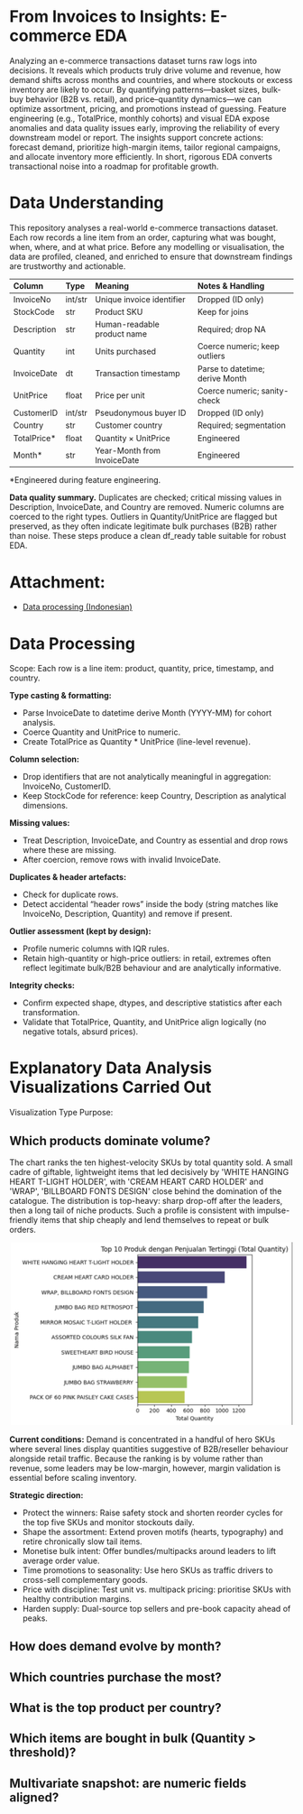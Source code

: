 # From Invoices to Insights: E-commerce EDA
Analyzing an e-commerce transactions dataset turns raw logs into decisions. It reveals which products truly drive volume and revenue, how demand shifts across months and countries, and where stockouts or excess inventory are likely to occur. By quantifying patterns—basket sizes, bulk-buy behavior (B2B vs. retail), and price–quantity dynamics—we can optimize assortment, pricing, and promotions instead of guessing. Feature engineering (e.g., TotalPrice, monthly cohorts) and visual EDA expose anomalies and data quality issues early, improving the reliability of every downstream model or report. The insights support concrete actions: forecast demand, prioritize high-margin items, tailor regional campaigns, and allocate inventory more efficiently. In short, rigorous EDA converts transactional noise into a roadmap for profitable growth.

# Data Understanding

This repository analyses a real-world e-commerce transactions dataset. Each row records a line item from an order, capturing what was bought, when, where, and at what price. Before any modelling or visualisation, the data are profiled, cleaned, and enriched to ensure that downstream findings are trustworthy and actionable.

| Column        | Type     | Meaning                                    | Notes & Handling |
|:--------------|:---------|:-------------------------------------------|:-----------------|
| InvoiceNo     | int/str  | Unique invoice identifier                   | Dropped (ID only) |
| StockCode     | str      | Product SKU                                 | Keep for joins |
| Description   | str      | Human-readable product name                 | Required; drop NA |
| Quantity      | int      | Units purchased                             | Coerce numeric; keep outliers |
| InvoiceDate   | dt       | Transaction timestamp                       | Parse to datetime; derive Month |
| UnitPrice     | float    | Price per unit                              | Coerce numeric; sanity-check |
| CustomerID    | int/str  | Pseudonymous buyer ID                       | Dropped (ID only) |
| Country       | str      | Customer country                            | Required; segmentation |
| TotalPrice*   | float    | Quantity × UnitPrice                        | Engineered |
| Month*        | str      | Year-Month from InvoiceDate                 | Engineered |

*Engineered during feature engineering.

**Data quality summary.** Duplicates are checked; critical missing values in Description, InvoiceDate, and Country are removed. Numeric columns are coerced to the right types. Outliers in Quantity/UnitPrice are flagged but preserved, as they often indicate legitimate bulk purchases (B2B) rather than noise. These steps produce a clean df_ready table suitable for robust EDA.

# Attachment:
- [Data processing (Indonesian)](https://colab.research.google.com/drive/1-pTq6D350q5LmdVpiIF-zh1TIzRsv0kw?usp=sharing)

# Data Processing 
Scope: Each row is a line item: product, quantity, price, timestamp, and country.

**Type casting & formatting:**
- Parse InvoiceDate to datetime derive Month (YYYY-MM) for cohort analysis.
- Coerce Quantity and UnitPrice to numeric.
- Create TotalPrice as Quantity * UnitPrice (line-level revenue).

**Column selection:**
- Drop identifiers that are not analytically meaningful in aggregation: InvoiceNo, CustomerID.
- Keep StockCode for reference: keep Country, Description as analytical dimensions.

**Missing values:**
- Treat Description, InvoiceDate, and Country as essential and drop rows where these are missing.
- After coercion, remove rows with invalid InvoiceDate.

**Duplicates & header artefacts:**
- Check for duplicate rows.
- Detect accidental “header rows” inside the body (string matches like InvoiceNo, Description, Quantity) and remove if present.

**Outlier assessment (kept by design):**
- Profile numeric columns with IQR rules.
- Retain high-quantity or high-price outliers: in retail, extremes often reflect legitimate bulk/B2B behaviour and are analytically informative.

**Integrity checks:**
- Confirm expected shape, dtypes, and descriptive statistics after each transformation.
- Validate that TotalPrice, Quantity, and UnitPrice align logically (no negative totals, absurd prices).

# Explanatory Data Analysis Visualizations Carried Out
Visualization Type Purpose:

## Which products dominate volume?
The chart ranks the ten highest-velocity SKUs by total quantity sold. A small cadre of giftable, lightweight items that led decisively by 'WHITE HANGING HEART T-LIGHT HOLDER', with 'CREAM HEART CARD HOLDER' and 'WRAP', 'BILLBOARD FONTS DESIGN' close behind the domination of the catalogue. The distribution is top-heavy: sharp drop-off after the leaders, then a long tail of niche products. Such a profile is consistent with impulse-friendly items that ship cheaply and lend themselves to repeat or bulk orders.

<p align="center">
  <img src="https://github.com/Catherinerezi/ecommerce-data-analysis/blob/main/assets/Bar1.png" alt="Which products dominate volume" width="500">
</p>

**Current conditions:** Demand is concentrated in a handful of hero SKUs where several lines display quantities suggestive of B2B/reseller behaviour alongside retail traffic. Because the ranking is by volume rather than revenue, some leaders may be low-margin, however, margin validation is essential before scaling inventory.

**Strategic direction:**
- Protect the winners: Raise safety stock and shorten reorder cycles for the top five SKUs and monitor stockouts daily.
- Shape the assortment: Extend proven motifs (hearts, typography) and retire chronically slow tail items.
- Monetise bulk intent: Offer bundles/multipacks around leaders to lift average order value.
- Time promotions to seasonality: Use hero SKUs as traffic drivers to cross-sell complementary goods.
- Price with discipline: Test unit vs. multipack pricing: prioritise SKUs with healthy contribution margins.
- Harden supply: Dual-source top sellers and pre-book capacity ahead of peaks.

## How does demand evolve by month?
## Which countries purchase the most?
## What is the top product per country?
## Which items are bought in bulk (Quantity > threshold)?
## Multivariate snapshot: are numeric fields aligned?
